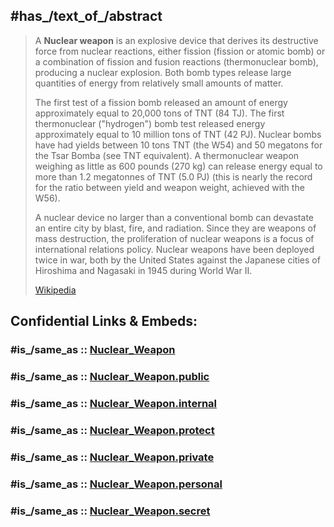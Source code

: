 

## #has_/text_of_/abstract 

> A **Nuclear weapon** is an explosive device that derives its destructive force from nuclear reactions, either fission (fission or atomic bomb) or a combination of fission and fusion reactions (thermonuclear bomb), producing a nuclear explosion. Both bomb types release large quantities of energy from relatively small amounts of matter.
>
> The first test of a fission bomb released an amount of energy approximately equal to 20,000 tons of TNT (84 TJ). The first thermonuclear ("hydrogen") bomb test released energy approximately equal to 10 million tons of TNT (42 PJ). Nuclear bombs have had yields between 10 tons TNT (the W54) and 50 megatons for the Tsar Bomba (see TNT equivalent). A thermonuclear weapon weighing as little as 600 pounds (270 kg) can release energy equal to more than 1.2 megatonnes of TNT (5.0 PJ) (this is nearly the record for the ratio between yield and weapon weight, achieved with the W56).
>
> A nuclear device no larger than a conventional bomb can devastate an entire city by blast, fire, and radiation. Since they are weapons of mass destruction, the proliferation of nuclear weapons is a focus of international relations policy. Nuclear weapons have been deployed twice in war, both by the United States against the Japanese cities of Hiroshima and Nagasaki in 1945 during World War II.
>
> [Wikipedia](https://en.wikipedia.org/wiki/Nuclear%20weapon) 


## Confidential Links & Embeds: 

### #is_/same_as :: [Nuclear_Weapon](/_Standards/Society/Military/Military_Engineering/Weapon/Nuclear_Weapon.md) 

### #is_/same_as :: [Nuclear_Weapon.public](/_public/Society/Military/Military_Engineering/Weapon/Nuclear_Weapon.public.md) 

### #is_/same_as :: [Nuclear_Weapon.internal](/_internal/Society/Military/Military_Engineering/Weapon/Nuclear_Weapon.internal.md) 

### #is_/same_as :: [Nuclear_Weapon.protect](/_protect/Society/Military/Military_Engineering/Weapon/Nuclear_Weapon.protect.md) 

### #is_/same_as :: [Nuclear_Weapon.private](/_private/Society/Military/Military_Engineering/Weapon/Nuclear_Weapon.private.md) 

### #is_/same_as :: [Nuclear_Weapon.personal](/_personal/Society/Military/Military_Engineering/Weapon/Nuclear_Weapon.personal.md) 

### #is_/same_as :: [Nuclear_Weapon.secret](/_secret/Society/Military/Military_Engineering/Weapon/Nuclear_Weapon.secret.md)

